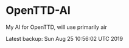 # OpenTTD-AI
My AI for OpenTTD, will use primarily air

Latest backup: Sun Aug 25 10:56:02 UTC 2019
